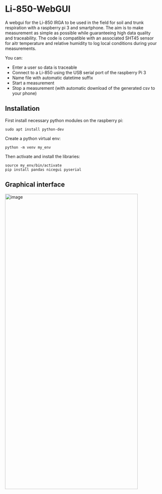 # Li-850-WebGUI
A webgui for the Li-850 IRGA to be used in the field for soil and trunk respiration with a raspberry pi 3 and smartphone.
The aim is to make measurement as simple as possible while guaranteeing high data quality and traceability. The code is compatible with an associated SHT45 sensor for aitr temperature and relative humidity to log local conditions during your measurements.

You can:
- Enter a user so data is traceable
- Connect to a Li-850 using the USB serial port of the raspberry Pi 3 
- Name file with automatic datetime suffix
- Start a measurement
- Stop a measurement (with automatic download of the generated csv to your phone)

## Installation
First install necessary python modules on the raspberry pi:
```
sudo apt install python-dev
```
Create a python virtual env: 
```
python -m venv my_env
```
Then activate and install the libraries:
```
source my_env/bin/activate
pip install pandas nicegui pyserial
```

## Graphical interface
<img width="436" height="968" alt="image" src="https://github.com/user-attachments/assets/7f92d5a8-94ea-448f-bf75-61c71066104a" />

